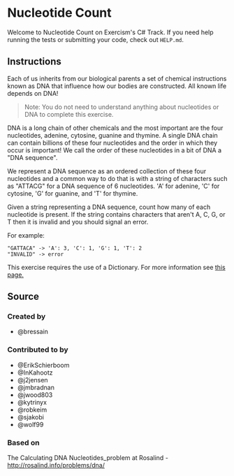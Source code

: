 # Nucleotide Count

Welcome to Nucleotide Count on Exercism's C# Track.
If you need help running the tests or submitting your code, check out `HELP.md`.

## Instructions

Each of us inherits from our biological parents a set of chemical instructions known as DNA that influence 
how our bodies are constructed. All known life depends on DNA!

> Note: You do not need to understand anything about nucleotides or DNA to complete this exercise.

DNA is a long chain of other chemicals and the most important are the four nucleotides, adenine, cytosine, 
guanine and thymine. A single DNA chain can contain billions of these four nucleotides and the order in which 
they occur is important!
We call the order of these nucleotides in a bit of DNA a "DNA sequence".

We represent a DNA sequence as an ordered collection of these four nucleotides and a common way to do that is with 
a string of characters such as "ATTACG" for a DNA sequence of 6 nucleotides.
'A' for adenine, 'C' for cytosine, 'G' for guanine, and 'T' for thymine.

Given a string representing a DNA sequence, count how many of each nucleotide is present.
If the string contains characters that aren't A, C, G, or T then it is invalid and you should signal an error.

For example:

```text
"GATTACA" -> 'A': 3, 'C': 1, 'G': 1, 'T': 2
"INVALID" -> error
```

This exercise requires the use of a Dictionary. For more information see
[this page.](https://docs.microsoft.com/en-us/dotnet/api/system.collections.generic.idictionary-2?view=net-6.0)

## Source

### Created by

- @bressain

### Contributed to by

- @ErikSchierboom
- @InKahootz
- @j2jensen
- @jmbradnan
- @jwood803
- @kytrinyx
- @robkeim
- @sjakobi
- @wolf99

### Based on

The Calculating DNA Nucleotides_problem at Rosalind - http://rosalind.info/problems/dna/